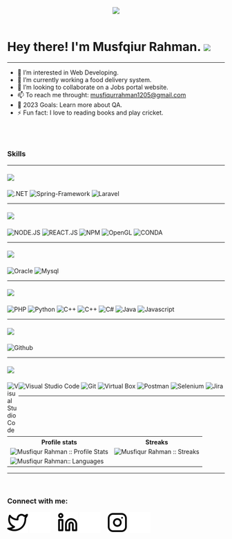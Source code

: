 <div id="header" align="center">
  <img src="https://media.giphy.com/media/M9gbBd9nbDrOTu1Mqx/giphy.gif" width="100"/>
</div>
<br>
<h1>
  Hey there! I'm Musfqiur Rahman.
  <img src="https://media.giphy.com/media/hvRJCLFzcasrR4ia7z/giphy.gif" width="30px"/>
</h1>
<hr>

- 👀 I’m interested in Web Developing.
- 🌱 I’m currently working a food delivery system.
- 💞️ I’m looking to collaborate on a Jobs portal website.
- 📫 To reach me throught: musfiqurrahman1205@gmail.com 
- 🥅 2023 Goals: Learn more about QA.
- ⚡ Fun fact: I love to reading books and play cricket.
<br>
<br>


### Skills

<hr>
<h4><img height="26px" src="https://img.shields.io/badge/Framework-695b55"/></h4>

<span><img src="https://img.shields.io/badge/.NET-512BD4?style=for-the-badge&logo=dotnet&logoColor=white" alt=".NET"/></span>
<span><img src="https://img.shields.io/badge/Spring-Framework-005A87?style=for-the-badge&logo=Spring&logoColor=white" alt="Spring-Framework"/></span>
<span><img src="https://img.shields.io/badge/Laravel-512BD4?style=for-the-badge&logo=laravel&logoColor=white" alt="Laravel"/></span>
<hr>
<h4><img height="26px" src="https://img.shields.io/badge/Library-216F5"/></h4>
<span><img src="https://img.shields.io/badge/Node.js-339933?style=for-the-badge&logo=nodedotjs&logoColor=white"alt="NODE.JS"/></span>
<span><img src="https://img.shields.io/badge/React-20232A?style=for-the-badge&logo=react&logoColor=61DAFB "alt="REACT.JS"/></span>
<span><img src="https://img.shields.io/badge/npm-CB3837?style=for-the-badge&logo=npm&logoColor=white"alt="NPM"/></span>
<span><img src="https://img.shields.io/badge/OpenGL-FFFFFF?style=for-the-badge&logo=opengl "alt="OpenGL"/></span>
<span><img src="https://img.shields.io/badge/conda-342B029.svg?&style=for-the-badge&logo=anaconda&logoColor=white "alt="CONDA"/></span>
<hr>
<h4><img height="26px" src="https://img.shields.io/badge/Database-979a9b"/></h4>
<span><img src="https://img.shields.io/badge/Oracle-F80000?style=for-the-badge&logo=Oracle&logoColor=white" alt="Oracle"/></span>
<span><img src="https://img.shields.io/badge/MySQL-005C84?style=for-the-badge&logo=mysql&logoColor=white" alt="Mysql"/></span>

<hr>
<h4><img height="26px" src="https://img.shields.io/badge/Language-467870"/></h4>

<span><img src="https://img.shields.io/badge/PHP-777BB4?style=for-the-badge&logo=php&logoColor=white" alt="PHP"/></span>
<span><img src="https://img.shields.io/badge/Python-FFD43B?style=for-the-badge&logo=python&logoColor=blue" alt="Python"/></span>
<span><img src="https://img.shields.io/badge/C-00599C?style=for-the-badge&logo=c&logoColor=white" alt="C++"/></span>
<span><img src="https://img.shields.io/badge/C%2B%2B-00599C?style=for-the-badge&logo=c%2B%2B&logoColor=white" alt="C++"/></span>
<span><img src="https://img.shields.io/badge/C%23-239120?style=for-the-badge&logo=c-sharp&logoColor=white" alt="C#"/></span>
<span><img src="https://img.shields.io/badge/Java-ED8B00?style=for-the-badge&logo=java&logoColor=white" alt="Java"/></span>
<span><img src="https://img.shields.io/badge/JavaScript-323330?style=for-the-badge&logo=javascript&logoColor=F7DF1E" alt="Javascript"/></span>
<hr>

<h4><img height="26px" src="https://img.shields.io/badge/Platform-487088"/></h4>

<span><img src="https://img.shields.io/badge/GitHub-100000?style=for-the-badge&logo=github&logoColor=white" alt="Github"/></span>

<hr>
<h4><img height="26px" src="https://img.shields.io/badge/Tool-6c598f"/></h4>
<span><img align="left" alt="Visual Studio Code" width="26px" src="https://cdn.jsdelivr.net/gh/devicons/devicon/icons/vscode/vscode-original.svg"/></span>
<span><img src="https://img.shields.io/badge/VSCode-0078D4?style=for-the-badge&logo=visual%20studio%20code&logoColor=white" alt="Visual Studio Code"/></span>
<span><img src="https://img.shields.io/badge/GIT-E44C30?style=for-the-badge&logo=git&logoColor=white" alt="Git"/></span>
<span><img src="https://img.shields.io/badge/VirtualBox-21416b?style=for-the-badge&logo=VirtualBox&logoColor=white" alt="Virtual Box"/></span>
<span><img src="https://img.shields.io/badge/Postman-21416b?style=for-the-badge&logo=Postman&logoColor=green" alt="Postman"/></span>
<span><img src="https://img.shields.io/badge/Selenium-43B02A?style=for-the-badge&logo=Selenium&logoColor=white"alt="Selenium"/></span>
<span><img src="https://img.shields.io/badge/Selenium-43B02A?style=for-the-badge&logo=Jira&logoColor=yellow"alt="Jira"/></span>

<hr>

<br>


<br>

<p align="center">
   <table>
      <tr>
       <th>Profile stats  </th>
       <th>Streaks</th>
     </tr>
      <tr>
       <td><img alt="Musfiqur Rahman :: Profile Stats" src="https://github-readme-stats.vercel.app/api?username=MusfiqurRahman23&show_icons=true&theme=tokyonight"> </td><br>
       <td><img alt="Musfiqur Rahman :: Streaks" src="https://github-readme-streak-stats.herokuapp.com/?user=MusfiqurRahman23&show_icons=true&theme=nightowl"> </td>
     </tr>
     <tr>
        <td>
          <img alt="Musfiqur Rahman:: Languages" 
            src="https://github-readme-stats.vercel.app/api/top-langs/?username=MusfiqurRahman23&layout=compact">
        </td> 
      </tr>
   </table>
</p>
<hr>

<br>

### Connect with me:

[![website](./img/twitter-light.svg)](https://twitter.com/Musfiqu29358969?fbclid=IwAR0XA9OsB8Zoeme_xqmnIvcBcg5mc2XXc-jTvDHUuVWsdqERUiIN3vogdpg)
[![website](./img/twitter-dark.svg)](https://twitter.com/Musfiqu29358969?fbclid=IwAR0XA9OsB8Zoeme_xqmnIvcBcg5mc2XXc-jTvDHUuVWsdqERUiIN3vogdpg)
&nbsp;&nbsp;
[![website](./img/linkedin-light.svg)](https://www.linkedin.com/in/musfiqur-rahman-a20a841b0/)
[![website](./img/linkedin-dark.svg)](https://www.linkedin.com/in/musfiqur-rahman-a20a841b0/)
&nbsp;&nbsp;
[![website](./img/instagram-light.svg)](https://www.instagram.com/m_u_s_h_i_75/?fbclid=IwAR1bxpXqlCFscw1iNc35Haz4FP-ANpfsXXi2OxA97_Tn6yfG74SwZGBUltY)
[![website](./img/instagram-dark.svg)](https://www.instagram.com/m_u_s_h_i_75/?fbclid=IwAR1bxpXqlCFscw1iNc35Haz4FP-ANpfsXXi2OxA97_Tn6yfG74SwZGBUltY=IwAR1bxpXqlCFscw1iNc35Haz4FP-ANpfsXXi2OxA97_Tn6yfG74SwZGBUltY)
<br>
